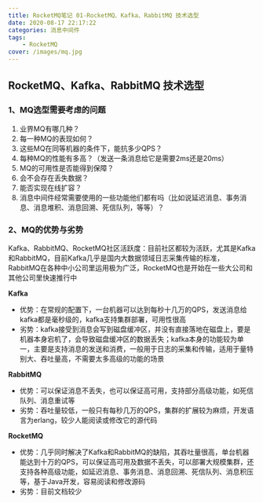 ```yaml
---
title: RocketMQ笔记 01-RocketMQ、Kafka、RabbitMQ 技术选型
date: 2020-08-17 22:17:22
categories: 消息中间件
tags:
	- RocketMQ
cover: /images/mq.jpg
---
```


## RocketMQ、Kafka、RabbitMQ 技术选型

### 1、MQ选型需要考虑的问题

1. 业界MQ有哪几种？
2. 每一种MQ的表现如何？
3. 这些MQ在同等机器的条件下，能抗多少QPS？
4. 每种MQ的性能有多高？（发送一条消息给它是需要2ms还是20ms）
5. MQ的可用性是否能得到保障？
6. 会不会存在丢失数据？
7. 能否实现在线扩容？
8. 消息中间件经常需要使用的一些功能他们都有吗（比如说延迟消息、事务消息、消息堆积、消息回溯、死信队列，等等）？

### 2、MQ的优势与劣势

Kafka、RabbitMQ、RocketMQ社区活跃度：目前社区都较为活跃，尤其是Kafka和RabbitMQ，目前Kafka几乎是国内大数据领域日志采集传输的标准，RabbitMQ在各种中小公司里运用极为广泛，RocketMQ也是开始在一些大公司和其他公司里快速推行中

**Kafka**

- 优势：在常规的配置下，一台机器可以达到每秒十几万的QPS，发送消息给kafka都是毫秒级的，kafka支持集群部署，可用性很高
- 劣势：kafka接受到消息会写到磁盘缓冲区，并没有直接落地在磁盘上，要是机器本身宕机了，会导致磁盘缓冲区的数据丢失；kafka本身的功能较为单一，主要是支持消息的发送和消费，一般用于日志的采集和传输，适用于量特别大、吞吐量高，不需要太多高级的功能的场景

**RabbitMQ**

- 优势：可以保证消息不丢失，也可以保证高可用，支持部分高级功能，如死信队列、消息重试等
- 劣势：吞吐量较低，一般只有每秒几万的QPS，集群的扩展较为麻烦，开发语言为erlang，较少人能阅读或修改它的源代码

**RocketMQ**

- 优势：几乎同时解决了Kafka和RabbitMQ的缺陷，其吞吐量很高，单台机器能达到十万的QPS，可以保证高可用及数据不丢失，可以部署大规模集群，还支持各种高级功能，如延迟消息、事务消息、消息回溯、死信队列、消息积压等，基于Java开发，容易阅读和修改源码
- 劣势：目前文档较少

